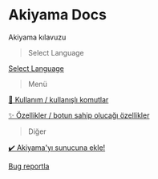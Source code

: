 # Akiyama Docs
Akiyama kılavuzu

> Select Language

[Select Language](./README.md)

> Menü

[📝 Kullanım / kullanışlı komutlar](./USAGE_tr.md)

[✨ Özellikler / botun sahip olucağı özellikler](./FEATURES_tr.md)

> Diğer

[✔️ Akiyama'yı sunucuna ekle!](https://discord.com/api/oauth2/authorize?client_id=611836017573625857&permissions=8&scope=bot)

[Bug reportla](https://github.com/TheAlan404/akiyama-docs/issues/new?title=[TR]%20Bug%20Report)
